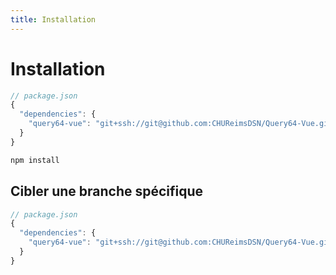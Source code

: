 ```yaml
---
title: Installation
---
```


# Installation

```ts
// package.json
{
  "dependencies": {
    "query64-vue": "git+ssh://git@github.com:CHUReimsDSN/Query64-Vue.git"
  }
}
```

```sh
npm install
```

## Cibler une branche spécifique

```ts
// package.json
{
  "dependencies": {
    "query64-vue": "git+ssh://git@github.com:CHUReimsDSN/Query64-Vue.git#nom_de_la_branche"
  }
}
```
